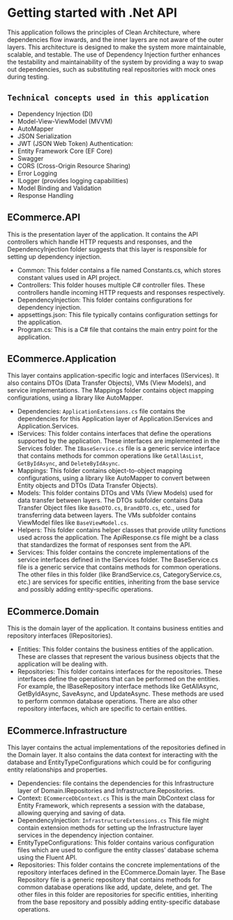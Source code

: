 # Getting started with .Net API 

This application follows the principles of Clean Architecture, where dependencies flow inwards, and the inner layers are not aware of the outer layers. This architecture is designed to make the system more maintainable, scalable, and testable. The use of Dependency Injection further enhances the testability and maintainability of the system by providing a way to swap out dependencies, such as substituting real repositories with mock ones during testing.

## `Technical concepts used in this application`
- Dependency Injection (DI)
- Model-View-ViewModel (MVVM)
- AutoMapper
- JSON Serialization
- JWT (JSON Web Token) Authentication:
- Entity Framework Core (EF Core)
- Swagger
- CORS (Cross-Origin Resource Sharing)
- Error Logging
- ILogger (provides logging capabilities)
- Model Binding and Validation
- Response Handling


## ECommerce.API
This is the presentation layer of the application. It contains the API controllers which handle HTTP requests and responses, and the DependencyInjection folder suggests that this layer is responsible for setting up dependency injection.

- Common: This folder contains a file named Constants.cs, which stores constant values used in API project.
- Controllers: This folder houses multiple C# controller files. These controllers handle incoming HTTP requests and responses respectively.
- DependencyInjection: This folder contains configurations for dependency injection.
- appsettings.json: This file typically contains configuration settings for the application.
- Program.cs: This is a C# file that contains the main entry point for the application.

## ECommerce.Application
This layer contains application-specific logic and interfaces (IServices). It also contains DTOs (Data Transfer Objects), VMs (View Models), and service implementations. The Mappings folder contains object mapping configurations, using a library like AutoMapper.

- Dependencies: `ApplicationExtensions.cs` file contains the dependencies for this Application layer of Application.IServices and Application.Services. 
- IServices: This folder contains interfaces that define the operations supported by the application. These interfaces are implemented in the Services folder. The `IBaseService.cs` file is a generic service interface that contains methods for common operations like `GetAllAsList`, `GetByIdAsync`, and `DeleteByIdAsync`.
- Mappings: This folder contains object-to-object mapping configurations, using a library like AutoMapper to convert between Entity objects and DTOs (Data Transfer Objects).
- Models: This folder contains DTOs and VMs (View Models) used for data transfer between layers. The DTOs subfolder contains Data Transfer Object files like `BaseDTO.cs`, `BrandDTO.cs`, etc., used for transferring data between layers. The VMs subfolder contains ViewModel files like `BaseViewModel.cs`.
- Helpers: This folder contains helper classes that provide utility functions used across the application. The ApiResponse.cs file might be a class that standardizes the format of responses sent from the API.
- Services: This folder contains the concrete implementations of the service interfaces defined in the IServices folder. The BaseService.cs file is a generic service that contains methods for common operations. The other files in this folder (like BrandService.cs, CategoryService.cs, etc.) are services for specific entities, inheriting from the base service and possibly adding entity-specific operations.

## ECommerce.Domain
This is the domain layer of the application. It contains business entities and repository interfaces (IRepositories).

- Entities: This folder contains the business entities of the application. These are classes that represent the various business objects that the application will be dealing with.
- Repositories: This folder contains interfaces for the repositories. These interfaces define the operations that can be performed on the entities. For example, the IBaseRepository interface methods like GetAllAsync, GetByIdAsync, SaveAsync, and UpdateAsync. These methods are used to perform common database operations. There are also other repository interfaces, which are specific to certain entities.

## ECommerce.Infrastructure
This layer contains the actual implementations of the repositories defined in the Domain layer. It also contains the data context for interacting with the database and EntityTypeConfigurations which could be for configuring entity relationships and properties.

- Dependencies: file contains the dependencies for this Infrastructure layer of Domain.IRepositories and Infrastructure.Repositories.
- Context: `ECommerceDbContext.cs` This is the main DbContext class for Entity Framework, which represents a session with the database, allowing querying and saving of data.
- DependencyInjection: `InfrastructureExtensions.cs` This file might contain extension methods for setting up the Infrastructure layer services in the dependency injection container.
- EntityTypeConfigurations: This folder contains various configuration files which are used to configure the entity classes’ database schema using the Fluent API.
- Repositories: This folder contains the concrete implementations of the repository interfaces defined in the ECommerce.Domain layer. The Base Repository file is a generic repository that contains methods for common database operations like add, update, delete, and get. The other files in this folder are repositories for specific entities, inheriting from the base repository and possibly adding entity-specific database operations.
